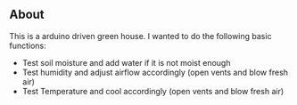 ## About
This is a arduino driven green house. I wanted to do the following basic
functions:
* Test soil moisture and add water if it is not moist enough
* Test humidity and adjust airflow accordingly (open vents and blow fresh air)
* Test Temperature and cool accordingly (open vents and blow fresh air)
